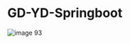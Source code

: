 # GD-YD-Springboot
![image 93](https://github.com/user-attachments/assets/0556ea92-b70a-4d62-b7f7-34fbc8df0527)
